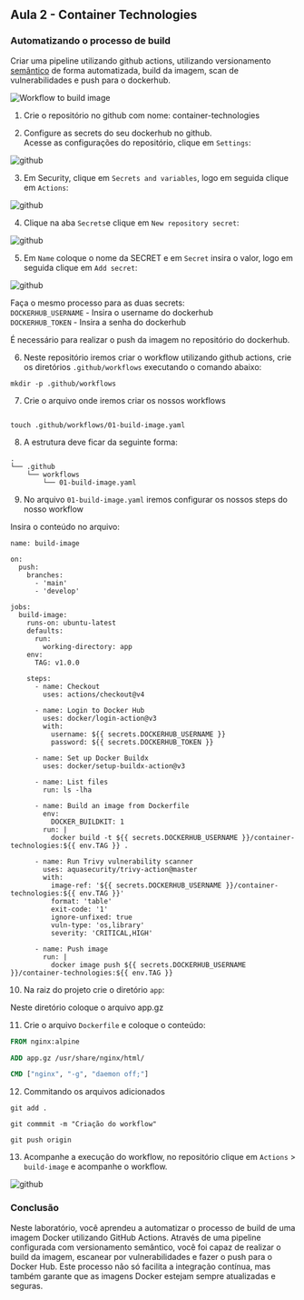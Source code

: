 ## Aula 2 - Container Technologies

### Automatizando o processo de build

Criar uma pipeline utilizando github actions, utilizando versionamento [semântico](https://semver.org/) de forma automatizada, build da imagem, scan de vulnerabilidades e push para o dockerhub.

![Workflow to build image](img/001.png)

1. Crie o repositório no github com nome: container-technologies

2. Configure as secrets do seu dockerhub no github.  
Acesse as configurações do repositório, clique em `Settings`:

![github](img/002.png)

3. Em Security, clique em `Secrets and variables`, logo em seguida clique em `Actions`:

![github](img/003.png)

4. Clique na aba `Secrets`e clique em `New repository secret`:

![github](img/004.png)

5. Em `Name` coloque o nome da SECRET e em `Secret` insira o valor, logo em seguida clique em `Add secret`:

![github](img/005.png)

Faça o mesmo processo para as duas secrets:  
`DOCKERHUB_USERNAME` - Insira o username do dockerhub  
`DOCKERHUB_TOKEN` - Insira a senha do dockerhub  

É necessário para realizar o push da imagem no repositório do dockerhub.

6. Neste repositório iremos criar o workflow utilizando github actions, crie os diretórios `.github/workflows` executando o comando abaixo:

```shell
mkdir -p .github/workflows
```
7. Crie o arquivo onde iremos criar os nossos workflows

```shell

touch .github/workflows/01-build-image.yaml
```
8. A estrutura deve ficar da seguinte forma:
```shell
.
└── .github
    └── workflows
        └── 01-build-image.yaml
```
9. No arquivo `01-build-image.yaml` iremos configurar os nossos steps do nosso workflow

Insira o conteúdo no arquivo:

```github-actions
name: build-image

on:
  push:
    branches:
      - 'main'
      - 'develop'

jobs:
  build-image:
    runs-on: ubuntu-latest
    defaults:
      run:
        working-directory: app
    env:
      TAG: v1.0.0

    steps:
      - name: Checkout
        uses: actions/checkout@v4

      - name: Login to Docker Hub
        uses: docker/login-action@v3
        with:
          username: ${{ secrets.DOCKERHUB_USERNAME }}
          password: ${{ secrets.DOCKERHUB_TOKEN }}

      - name: Set up Docker Buildx
        uses: docker/setup-buildx-action@v3

      - name: List files
        run: ls -lha

      - name: Build an image from Dockerfile
        env:
          DOCKER_BUILDKIT: 1
        run: |
          docker build -t ${{ secrets.DOCKERHUB_USERNAME }}/container-technologies:${{ env.TAG }} .

      - name: Run Trivy vulnerability scanner
        uses: aquasecurity/trivy-action@master
        with:
          image-ref: '${{ secrets.DOCKERHUB_USERNAME }}/container-technologies:${{ env.TAG }}'
          format: 'table'
          exit-code: '1'
          ignore-unfixed: true
          vuln-type: 'os,library'
          severity: 'CRITICAL,HIGH'

      - name: Push image
        run: |
          docker image push ${{ secrets.DOCKERHUB_USERNAME }}/container-technologies:${{ env.TAG }}

```
10. Na raiz do projeto crie o diretório `app`:

Neste diretório coloque o arquivo app.gz

11. Crie o arquivo `Dockerfile` e coloque o conteúdo:

```Dockerfile
FROM nginx:alpine

ADD app.gz /usr/share/nginx/html/

CMD ["nginx", "-g", "daemon off;"]
```
12. Commitando os arquivos adicionados

```shell
git add .
```
```shell
git commmit -m "Criação do workflow"
```
```shell
git push origin
```
13. Acompanhe a execução do workflow, no repositório clique em `Actions` > `build-image` e acompanhe o workflow.

![github](img/006.png)

### Conclusão
Neste laboratório, você aprendeu a automatizar o processo de build de uma imagem Docker utilizando GitHub Actions. Através de uma pipeline configurada com versionamento semântico, você foi capaz de realizar o build da imagem, escanear por vulnerabilidades e fazer o push para o Docker Hub. Este processo não só facilita a integração contínua, mas também garante que as imagens Docker estejam sempre atualizadas e seguras. 